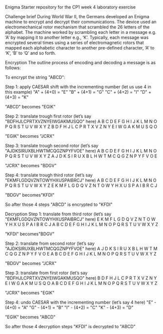 Enigma
Starter repository for the CP1 week 4 laboratory exercise

Challenge brief
During World War II, the Germans developed an Enigma machine to encrypt and decrypt their communications. The device used an electromechanical rotor mechanism that scrambled the 26 letters of the alphabet. The machine worked by scrambling each letter in a message e.g. ‘A’ by mapping it to another letter e.g., ‘K’. Typically, each message was encrypted several times using a series of electromagnetic rotors that mapped each alphabetic character to another pre-defined character, ‘A’ to ‘K’, ‘B’ to ‘Q’ and so forth.

Encryption
The outline process of encoding and decoding a message is as follows:

To encrypt the string "ABCD":

Step 1: apply CAESAR shift with the incrementing number (let us use 4 in this example)
"A" + (4+0) = "E"
"B" + (4+1) = "G"
"C" + (4+2) = "I"
"D" + (4+3) = "K"

"ABCD" becomes "EGIK"

Step 2: translate trough first rotor (let’s say "BDFHJLCPRTXVZNYEIWGAKMUSQO" here)
A B C D E F G H I J K L M N O P Q R S T U V W X Y Z
B D F H J L C P R T X V Z N Y E I W G A K M U S Q O

"EGIK" becomes "JCRX"

Step 3: translate trough second rotor (let’s say "AJDKSIRUXBLHWTMCQGZNPYFVOE" here)
A B C D E F G H I J K L M N O P Q R S T U V W X Y Z
A J D K S I R U X B L H W T M C Q G Z N P Y F V O E

"JCRX" becomes "BDGV"

Step 4: translate trough third rotor (let’s say "EKMFLGDQVZNTOWYHXUSPAIBRCJ" here)
A B C D E F G H I J K L M N O P Q R S T U V W X Y Z
E K M F L G D Q V Z N T O W Y H X U S P A I B R C J

"BDGV" becomes"KFDI"

So after those 4 steps "ABCD" is encrypted to "KFDI"

Decryption
Step 1: translate from third rotor (let’s say "EKMFLGDQVZNTOWYHXUSPAIBRCJ" here)
E K M F L G D Q V Z N T O W Y H X U S P A I B R C J
A B C D E F G H I J K L M N O P Q R S T U V W X Y Z

"KFDI" becomes"BDGV"

Step 2: translate from second rotor (let’s say "AJDKSIRUXBLHWTMCQGZNPYFVOE" here)
A J D K S I R U X B L H W T M C Q G Z N P Y F V O E
A B C D E F G H I J K L M N O P Q R S T U V W X Y Z

"BDGV" becomes "JCRX"

Step 3: translate from first rotor (let’s say "BDFHJLCPRTXVZNYEIWGAKMUSQO" here)
B D F H J L C P R T X V Z N Y E I W G A K M U S Q O
A B C D E F G H I J K L M N O P Q R S T U V W X Y Z

"JCRX" becomes "EGIK"

Step 4: undo CAESAR with the incrementing number (let’s say 4 here)
"E" - (4+0) = "A"
"G" - (4+1) = "B"
"I" - (4+2) = "C"
"K" - (4+3) = "D"

"EGIK" becomes "ABCD"

So after those 4 decryption steps "KFDI" is decrypted to "ABCD"